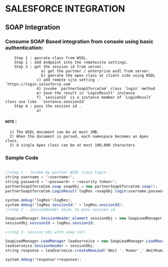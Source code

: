 # SALESFORCE INTEGRATION

## SOAP Integration

### Consume SOAP Based integration from console using basic authentication:
		Step 1 : genrate class from WSDL.
		Step 2 : add endpoint into the remotesite settings.
		Step 3 : get the session id from server.
              		a) get the partner / enterprise wsdl from server.
              		b) genrate the apex class at client side using WSDL
                  c) add remote site setting - `https://login.salesforce.com`
                  d) invoke `partnerSoapSforceCom` class `login` method 
                  e) Save the result in 'LoginResult' instance
                  f) `sessionId` is a instance member of `LoginResult` class use like  `instance.sessionId`
		Step 4 : pass the session id .
                  a) 


#### `NOTE` : 
      1) The WSDL document can be at most 1MB.
      2) When the document is parsed, each namespace becomes an Apex class.
      3) A single Apex class can be at most 100,000 characters

### Sample Code

```Java 

//step 1 - invoke my partner WSDL class login
string username = '<username>';
string password = '<password> + <security token>';
partnerSoapSforceCom.soap soapObj = new partnerSoapSforceCom.soap();
partnerSoapSforceCom.LoginResult logRes =soapObj.login(username,password);

system.debug('logRes'+logRes);
system.debug('logRes.sessionId:' + logRes.sessionId);
//step 2 - sessionHeader objec to pass session id

SoapLeadManager.SessionHeader_element sessionObj = new SoapLeadManager.SessionHeader_element();
sessionObj.sessionId = logRes.sessionId;

//step 3- session obj with soap call

SoapLeadManager.LeadManager leadserveice = new SoapLeadManager.LeadManager();
leadserveice.SessionHeader = sessionObj;
string response = leadserveice.createNewLead('Amit ','Kumar',' AmitKumar','amitkumar@gmail.com','+919999999999');

system.debug('response'+response);
